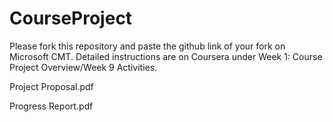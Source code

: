 # CourseProject

Please fork this repository and paste the github link of your fork on Microsoft CMT. Detailed instructions are on Coursera under Week 1: Course Project Overview/Week 9 Activities.



Project Proposal.pdf

Progress Report.pdf
